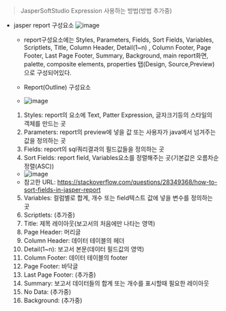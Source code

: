 > JasperSoftStudio Expression 사용하는 방법(방법 추가중)
- jasper report 구성요소  ![image](https://user-images.githubusercontent.com/121803110/222336897-c562f950-a320-486d-80cb-577db8bd0864.png)
  - report구성요소에는 Styles, Parameters, Fields, Sort Fields, Variables, Scriptlets, Title, Column Header, Detail(1~n)
  , Column Footer, Page Footer, Last Page Footer, Summary, Background, main report화면, palette, composite elements, properties
  탭(Design, Source,Preview)으로 구성되어있다.
  
  - Report(Outline) 구성요소
  -   ![image](https://user-images.githubusercontent.com/121803110/222341226-132ddfd7-c8f0-4237-9441-26b3e8eb23c9.png)
   1. Styles: report의 요소에 Text, Patter Expression, 글자크기등의 스타일의 객체를 만드는 곳
   2. Parameters: report의 preview에 넣을 값 또는 사용자가 java에서 넘겨주는 값을 정의하는 곳
   3. Fields: report의 sql쿼리결과의 필드값들을 정의하는 곳
   4. Sort Fields: report field, Variables요소를 정렬해주는 곳(기본값은 오름차순 정렬(ASC))
     -  ![image](https://user-images.githubusercontent.com/121803110/222341831-533fb546-6e86-4733-816b-75cd60ce4328.png)
     - 참고한 URL: https://stackoverflow.com/questions/28349368/how-to-sort-fields-in-jasper-report

   5. Variables: 컬럼별로 합계, 개수 또는 field텍스트 값에 넣을 변수를 정의하는 곳
   6. Scriptlets: (추가중)
   7. Title: 제목 레이아웃(보고서의 처음에만 나타는 영역)
   8. Page Header: 머리글
   9. Column Header: 데이터 테이블의 헤더
   10. Detail(1~n): 보고서 본문(데이터 필드값의 영역)
   11. Column Footer: 데이터 테이블의 footer
   12. Page Footer: 바닥글
   13. Last Page Footer: (추가중)
   14. Summary: 보고서 데이터들의 합계 또는 개수를 표시할때 필요한 레이아웃
   15. No Data: (추가중)
   16. Background: (추가중)
